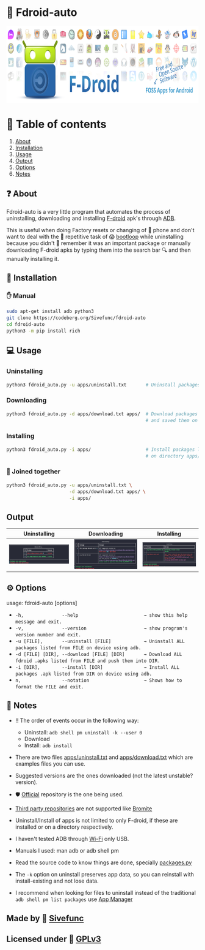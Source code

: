 # :robot: Fdroid-auto
[https://github.com/f-droid/artwork]: #
<div align="center">
    <img align="center"
        src="readme_res/logo.svg"
        height="200"
        alt="Logo of Fdroid with some apps in the background"><br>
</div>

# :bookmark: Table of contents
1. [About](#about)
2. [Installation](#installation)
3. [Usage](#usage)
4. [Output](#output)
5. [Options](#options)
6. [Notes](#notes)

## :question: About <a name="about"></a>
Fdroid-auto is a very little program that automates the process of uninstalling, downloading and installing [F-droid](https://f-droid.org) apk's through [ADB](https://developer.android.com/tools/adb).

This is useful when doing Factory resets or changing of :iphone: phone and don't want to deal with the :repeat: repetitive task of :scream: [bootloop](https://en.wikipedia.org/wiki/Booting#Bootloop) while uninstalling because you didn't :brain: remember it was an important package or manually downloading F-droid apks by typing them into the search bar :mag: and then manually installing it.

## :file_folder: Installation <a name="installation"></a>

### :hand: Manual
```sh
sudo apt-get install adb python3
git clone https://codeberg.org/Sivefunc/fdroid-auto
cd fdroid-auto
python3 -m pip install rich
```
##

## :computer: Usage <a name="usage"></a>
### Uninstalling
```sh
python3 fdroid_auto.py -u apps/uninstall.txt       # Uninstall packages listed.
```
### Downloading
```sh
python3 fdroid_auto.py -d apps/download.txt apps/  # Download packages listed
                                                   # and saved them on apps/
```
### Installing
```sh
python3 fdroid_auto.py -i apps/                    # Install packages listed
                                                   # on directory apps/
```
### :handshake: Joined together
```sh
python3 fdroid_auto.py -u apps/uninstall.txt \
                       -d apps/download.txt apps/ \
                       -i apps/
```

## Output <a name="output"></a>
| Uninstalling          | Downloading           | Installing
| :---:  		        | :---:    		        | :---:
| ![1](readme_res/uninstall.png)| ![2](readme_res/download.png)| ![3](readme_res/install.png)

## :gear: Options <a name="options"></a>
usage: fdroid-auto [options]

- `-h,              --help                        → show this help message
                                                        and exit.`
- `-v,              --version                     → show program's version
                                                        number and exit.`
- `-u [FILE],       --uninstall [FILE]            → Uninstall ALL packages
                                                        listed from FILE on
                                                        device using adb.`
- `-d [FILE] [DIR], --download [FILE] [DIR]       → Download ALL fdroid .apks
                                                        listed from FILE and
                                                        push them into DIR.`
- `-i [DIR],        --install [DIR]               → Install ALL packages .apk
                                                        listed from DIR on
                                                        device using adb.`
- `n,               --notation                    → Shows how to format the
                                                        FILE and exit.`
## :notebook: Notes <a name="notes"></a>
- :bangbang: The order of events occur in the following way:
    - Uninstall: `adb shell pm uninstall -k --user 0`
    - Download
    - Install:   `adb install`

- There are two files [apps/uninstall.txt](src/apps/uninstall.txt) and [apps/download.txt](src/apps/download.txt) which are examples files you can use.
- Suggested versions are the ones downloaded (not the latest unstable? version).
- :shield: [Official](https://f-droid.org/docs/All_our_APIs/) repository is the one being used.
- [Third party repositories](https://forum.f-droid.org/t/known-repositories/721) are not supported like [Bromite](https://www.bromite.org/fdroid)
- Uninstall/Install of apps is not limited to only F-droid, if these are installed or on a directory respectively.
- I haven't tested ADB through [Wi-Fi](https://developer.android.com/tools/adb#connect-to-a-device-over-wi-fi) only USB.
- Manuals I used: man adb or adb shell pm
- Read the source code to know things are done, specially [packages.py](src/packages.py)
- The `-k` option on uninstall preserves app data, so you can reinstall with install-existing and not lose data.
- I recommend when looking for files to uninstall instead of the traditional `adb shell pm list packages` use [App Manager](https://f-droid.org/en/packages/io.github.muntashirakon.AppManager/)

## Made by :link: [Sivefunc](https://gitlab.com/sivefunc)
## Licensed under :link: [GPLv3](LICENSE)

